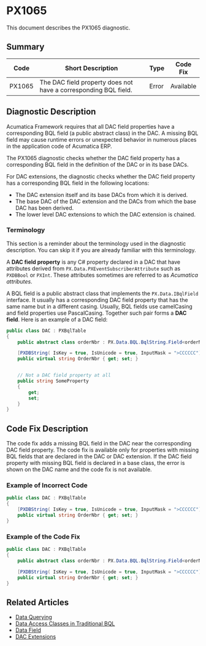 # PX1065
This document describes the PX1065 diagnostic.

## Summary

| Code   | Short Description                                                                         | Type                           | Code Fix    | 
| ------ | ----------------------------------------------------------------------------------------- | ------------------------------ | ----------- | 
| PX1065 | The DAC field property does not have a corresponding BQL field. | Error                          | Available   | 

## Diagnostic Description

Acumatica Framework requires that all DAC field properties have a corresponding BQL field (a public abstract class) in the DAC. A missing BQL field may cause runtime errors or unexpected behavior in numerous places in the application code of Acumatica ERP. 

The PX1065 diagnostic checks whether the DAC field property has a corresponding BQL field in the definition of the DAC or in its base DACs.

For DAC extensions, the diagnostic checks whether the DAC field property has a corresponding BQL field in the following locations:
 - The DAC extension itself and its base DACs from which it is derived.
 - The base DAC of the DAC extension and the DACs from which the base DAC has been derived.
 - The lower level DAC extensions to which the DAC extension is chained.

 ### Terminology

This section is a reminder about the terminology used in the diagnostic description. You can skip it if you are already familiar with this terminology.

A **DAC field property** is any C# property declared in a DAC that have attributes derived from `PX.Data.PXEventSubscriberAttribute` such as `PXDBBool` or `PXInt`. These attributes sometimes are referred to as *Acumatica attributes*. 

A BQL field is a public abstract class that implements the `PX.Data.IBqlField` interface. It usually has a corresponding DAC field property that has the same name but in a different casing. 
Usually, BQL fields use camelCasing and field properties use PascalCasing. Together such pair forms a **DAC field**. Here is an example of a DAC field:
```C#
public class DAC : PXBqlTable
{
    public abstract class orderNbr : PX.Data.BQL.BqlString.Field<orderNbr> { }  // The BQL field that corresponds to the DAC field property which follows

	[PXDBString( IsKey = true, IsUnicode = true, InputMask = ">CCCCCC")]		// The Acumatica attribute
	public virtual string OrderNbr { get; set; }								// The DAC field property 


	// Not a DAC field property at all
	public string SomeProperty  
	{ 
		get; 
		set;
	}
}
```

## Code Fix Description

The code fix adds a missing BQL field in the DAC near the corresponding DAC field property. The code fix is available only for properties with missing BQL fields that are declared in the DAC or DAC extension. If the DAC field property with missing BQL field is declared in a base class, the error is shown on the DAC name and the code fix is not available.

### Example of Incorrect Code

```C#
public class DAC : PXBqlTable
{
	[PXDBString( IsKey = true, IsUnicode = true, InputMask = ">CCCCCC")]	// The DAC field property without a corresponding BQL field,
	public virtual string OrderNbr { get; set; }							// the PX1065 error is displayed on the "OrderNbr" field
}
```

### Example of the Code Fix

```C#
public class DAC : PXBqlTable
{
	public abstract class orderNbr : PX.Data.BQL.BqlString.Field<orderNbr> { }		// The added BQL field

	[PXDBString( IsKey = true, IsUnicode = true, InputMask = ">CCCCCC")]
	public virtual string OrderNbr { get; set; }
}
```

## Related Articles

 - [Data Querying](https://help.acumatica.com/Help?ScreenId=ShowWiki&pageid=9241a976-e062-4978-be14-2c1135642be2)
 - [Data Access Classes in Traditional BQL](https://help.acumatica.com/Help?ScreenId=ShowWiki&pageid=a47ddb36-eb85-486f-9d6b-49beac42fc80)
 - [Data Field](https://help.acumatica.com/Help?ScreenId=ShowWiki&pageid=b3d24079-bda4-4f82-9fbd-c444a8bcb733)
 - [DAC Extensions](https://help.acumatica.com/Help?ScreenId=ShowWiki&pageid=114ae5af-8667-4933-b53d-c4c8667c85ac)